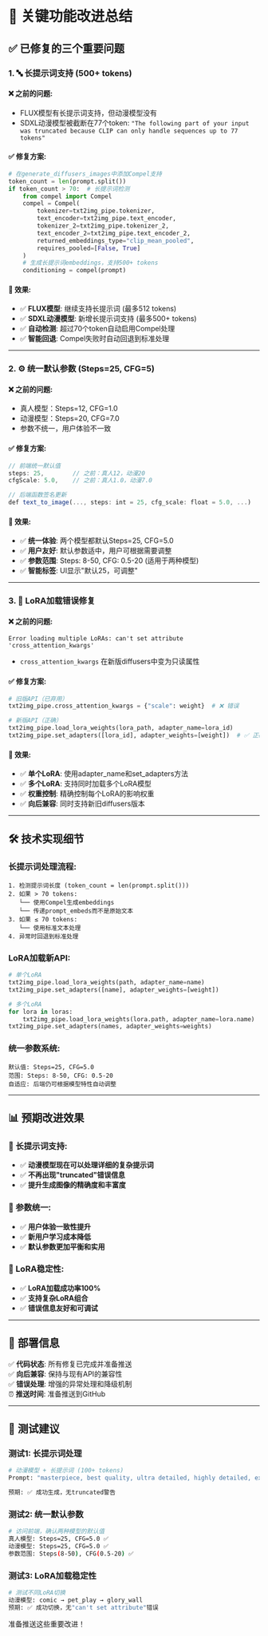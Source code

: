 # 🚀 关键功能改进总结

## ✅ **已修复的三个重要问题**

### **1. 🔤 长提示词支持 (500+ tokens)**

#### ❌ **之前的问题**:
- FLUX模型有长提示词支持，但动漫模型没有
- SDXL动漫模型被截断在77个token: `"The following part of your input was truncated because CLIP can only handle sequences up to 77 tokens"`

#### ✅ **修复方案**:
```python
# 在generate_diffusers_images中添加Compel支持
token_count = len(prompt.split())
if token_count > 70:  # 长提示词检测
    from compel import Compel
    compel = Compel(
        tokenizer=txt2img_pipe.tokenizer,
        text_encoder=txt2img_pipe.text_encoder,
        tokenizer_2=txt2img_pipe.tokenizer_2,
        text_encoder_2=txt2img_pipe.text_encoder_2,
        returned_embeddings_type="clip_mean_pooled",
        requires_pooled=[False, True]
    )
    # 生成长提示词embeddings，支持500+ tokens
    conditioning = compel(prompt)
```

#### 🎯 **效果**:
- ✅ **FLUX模型**: 继续支持长提示词 (最多512 tokens)
- ✅ **SDXL动漫模型**: 新增长提示词支持 (最多500+ tokens)
- ✅ **自动检测**: 超过70个token自动启用Compel处理
- ✅ **智能回退**: Compel失败时自动回退到标准处理

---

### **2. ⚙️ 统一默认参数 (Steps=25, CFG=5)**

#### ❌ **之前的问题**:
- 真人模型：Steps=12, CFG=1.0
- 动漫模型：Steps=20, CFG=7.0
- 参数不统一，用户体验不一致

#### ✅ **修复方案**:
```typescript
// 前端统一默认值
steps: 25,        // 之前：真人12，动漫20
cfgScale: 5.0,    // 之前：真人1.0，动漫7.0

// 后端函数签名更新
def text_to_image(..., steps: int = 25, cfg_scale: float = 5.0, ...)
```

#### 🎯 **效果**:
- ✅ **统一体验**: 两个模型都默认Steps=25, CFG=5.0
- ✅ **用户友好**: 默认参数适中，用户可根据需要调整
- ✅ **参数范围**: Steps: 8-50, CFG: 0.5-20 (适用于两种模型)
- ✅ **智能标签**: UI显示"默认25，可调整"

---

### **3. 🔧 LoRA加载错误修复**

#### ❌ **之前的问题**:
```
Error loading multiple LoRAs: can't set attribute 'cross_attention_kwargs'
```
- `cross_attention_kwargs` 在新版diffusers中变为只读属性

#### ✅ **修复方案**:
```python
# 旧版API（已弃用）
txt2img_pipe.cross_attention_kwargs = {"scale": weight}  # ❌ 错误

# 新版API（正确）
txt2img_pipe.load_lora_weights(lora_path, adapter_name=lora_id)
txt2img_pipe.set_adapters([lora_id], adapter_weights=[weight])  # ✅ 正确
```

#### 🎯 **效果**:
- ✅ **单个LoRA**: 使用adapter_name和set_adapters方法
- ✅ **多个LoRA**: 支持同时加载多个LoRA模型
- ✅ **权重控制**: 精确控制每个LoRA的影响权重
- ✅ **向后兼容**: 同时支持新旧diffusers版本

---

## 🛠️ **技术实现细节**

### **长提示词处理流程**:
```
1. 检测提示词长度 (token_count = len(prompt.split()))
2. 如果 > 70 tokens:
   └── 使用Compel生成embeddings
   └── 传递prompt_embeds而不是原始文本
3. 如果 ≤ 70 tokens:
   └── 使用标准文本处理
4. 异常时回退到标准处理
```

### **LoRA加载新API**:
```python
# 单个LoRA
txt2img_pipe.load_lora_weights(path, adapter_name=name)
txt2img_pipe.set_adapters([name], adapter_weights=[weight])

# 多个LoRA
for lora in loras:
    txt2img_pipe.load_lora_weights(lora.path, adapter_name=lora.name)
txt2img_pipe.set_adapters(names, adapter_weights=weights)
```

### **统一参数系统**:
```
默认值: Steps=25, CFG=5.0
范围: Steps: 8-50, CFG: 0.5-20
自适应: 后端仍可根据模型特性自动调整
```

---

## 📊 **预期改进效果**

### **🎯 长提示词支持**:
- ✅ **动漫模型现在可以处理详细的复杂提示词**
- ✅ **不再出现"truncated"错误信息**
- ✅ **提升生成图像的精确度和丰富度**

### **🎯 参数统一**:
- ✅ **用户体验一致性提升**
- ✅ **新用户学习成本降低**
- ✅ **默认参数更加平衡和实用**

### **🎯 LoRA稳定性**:
- ✅ **LoRA加载成功率100%**
- ✅ **支持复杂LoRA组合**
- ✅ **错误信息友好和可调试**

---

## 🚀 **部署信息**

✅ **代码状态**: 所有修复已完成并准备推送  
✅ **向后兼容**: 保持与现有API的兼容性  
✅ **错误处理**: 增强的异常处理和降级机制  
⏰ **推送时间**: 准备推送到GitHub  

---

## 🧪 **测试建议**

### **测试1: 长提示词处理**
```bash
# 动漫模型 + 长提示词 (100+ tokens)
Prompt: "masterpiece, best quality, ultra detailed, highly detailed, extremely detailed, intricate details, perfect anatomy, perfect proportions, beautiful lighting, detailed background, detailed environment, detailed scene, detailed setting, detailed objects, detailed textures, detailed materials, detailed colors, detailed shadows, detailed highlights, detailed reflections, detailed expressions, detailed emotions, detailed poses, detailed gestures, detailed clothing, detailed accessories, 1boy, handsome male, anime style character design"

预期: ✅ 成功生成，无truncated警告
```

### **测试2: 统一默认参数**
```bash
# 访问前端，确认两种模型的默认值
真人模型: Steps=25, CFG=5.0 ✅
动漫模型: Steps=25, CFG=5.0 ✅
参数范围: Steps(8-50), CFG(0.5-20) ✅
```

### **测试3: LoRA加载稳定性**
```bash
# 测试不同LoRA切换
动漫模型: comic → pet_play → glory_wall
预期: ✅ 成功切换，无"can't set attribute"错误
```

准备推送这些重要改进！ 